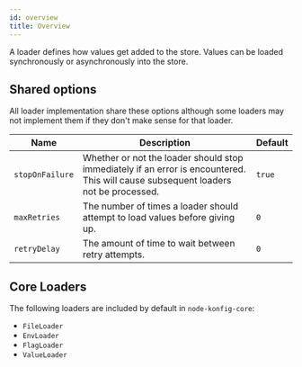 ```yaml
---
id: overview
title: Overview
---
```


A loader defines how values get added to the store. Values can be loaded synchronously or asynchronously into the store.

## Shared options

All loader implementation share these options although some loaders may not implement them if they don't make sense for that loader.

| Name            | Description                                                                                                                        | Default |
| --------------- | ---------------------------------------------------------------------------------------------------------------------------------- | ------- |
| `stopOnFailure` | Whether or not the loader should stop immediately if an error is encountered. This will cause subsequent loaders not be processed. | `true`  |
| `maxRetries`    | The number of times a loader should attempt to load values before giving up.                                                       | `0`     |
| `retryDelay`    | The amount of time to wait between retry attempts.                                                                                 | `0`     |

## Core Loaders

The following loaders are included by default in `node-konfig-core`:

- `FileLoader`
- `EnvLoader`
- `FlagLoader`
- `ValueLoader`
